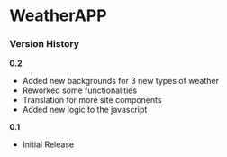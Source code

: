 # WeatherAPP

### Version History

**0.2**
* Added new backgrounds for 3 new types of weather
* Reworked some functionalities
* Translation for more site components
* Added new logic to the javascript

**0.1**
* Initial Release
